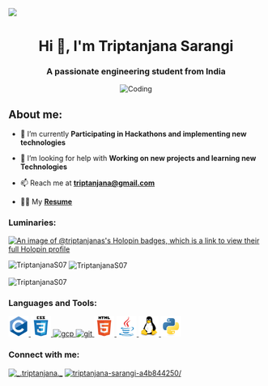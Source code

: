 ![](https://komarev.com/ghpvc/?username=TriptanjanaS07&color=green)

<h1 align="center">Hi 👋, I'm Triptanjana Sarangi</h1>
<h3 align="center">A passionate engineering student from India</h3>


<p align="center">
  <img alt="Coding" width="400" src="https://media.tenor.com/S59bPkT0pqcAAAAC/programming.gif">
</p>

<!-- <img align="center" alt="Coding" width="400" src="https://media.tenor.com/S59bPkT0pqcAAAAC/programming.gif"> -->



<h2>About me:</h2>

- 🌱 I’m currently **Participating in Hackathons and implementing new technologies**

- 🤝 I’m looking for help with **Working on new projects and learning new Technologies**

- 📫 Reach me at **triptanjana@gmail.com**

- 👨‍🎓 My **<a href="https://drive.google.com/drive/u/0/folders/1N-tx0mZSZsHHyjn6XncxMUStopwNLM-Z">Resume</a>**
  


<h3 align="left">Luminaries:</h3>

[![An image of @triptanjanas's Holopin badges, which is a link to view their full Holopin profile](https://holopin.me/triptanjanas)](https://holopin.io/@triptanjanas) 




<p><img align="left" src="https://github-readme-stats.vercel.app/api/top-langs?username=TriptanjanaS07&show_icons=true&locale=en&layout=compact&theme=tokyonight" alt="TriptanjanaS07" /></p>

<p>&nbsp;<img align="center" src="https://github-readme-stats.vercel.app/api?username=TriptanjanaS07&show_icons=true&locale=en&theme=tokyonight" alt="TriptanjanaS07" /></p>

<p><img align="center" src="https://github-readme-streak-stats.herokuapp.com/?user=TriptanjanaS07&&theme=tokyonight" alt="TriptanjanaS07" /></p>





<h3 align="left">Languages and Tools:</h3>
<p align="left"> <a href="https://www.cprogramming.com/" target="_blank" rel="noreferrer"> <img src="https://raw.githubusercontent.com/devicons/devicon/master/icons/c/c-original.svg" alt="c" width="40" height="40"/> </a> <a href="https://www.w3schools.com/css/" target="_blank" rel="noreferrer"> <img src="https://raw.githubusercontent.com/devicons/devicon/master/icons/css3/css3-original-wordmark.svg" alt="css3" width="40" height="40"/> </a> <a href="https://cloud.google.com" target="_blank" rel="noreferrer"> <img src="https://www.vectorlogo.zone/logos/google_cloud/google_cloud-icon.svg" alt="gcp" width="40" height="40"/> </a> <a href="https://git-scm.com/" target="_blank" rel="noreferrer"> <img src="https://www.vectorlogo.zone/logos/git-scm/git-scm-icon.svg" alt="git" width="40" height="40"/> </a> <a href="https://www.w3.org/html/" target="_blank" rel="noreferrer"> <img src="https://raw.githubusercontent.com/devicons/devicon/master/icons/html5/html5-original-wordmark.svg" alt="html5" width="40" height="40"/> </a> <a href="https://www.java.com" target="_blank" rel="noreferrer"> <img src="https://raw.githubusercontent.com/devicons/devicon/master/icons/java/java-original.svg" alt="java" width="40" height="40"/> </a> <a href="https://www.linux.org/" target="_blank" rel="noreferrer"> <img src="https://raw.githubusercontent.com/devicons/devicon/master/icons/linux/linux-original.svg" alt="linux" width="40" height="40"/> </a> <a href="https://www.python.org" target="_blank" rel="noreferrer"> <img src="https://raw.githubusercontent.com/devicons/devicon/master/icons/python/python-original.svg" alt="python" width="40" height="40"/> </a> </p>




<h3 align="left">Connect with me:</h3>
<p align="left">
<a href="https://instagram.com/_.triptanjana._" target="blank"><img align="center" src="https://raw.githubusercontent.com/rahuldkjain/github-profile-readme-generator/master/src/images/icons/Social/instagram.svg" alt="_.triptanjana._" height="30" width="40" /></a>
<a href="https://linkedin.com/in/triptanjana-sarangi-a4b844250/" target="blank"><img align="center" src="https://raw.githubusercontent.com/rahuldkjain/github-profile-readme-generator/master/src/images/icons/Social/linked-in-alt.svg" alt="triptanjana-sarangi-a4b844250/" height="30" width="40" /></a></p>
